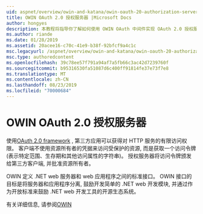 ```yaml
---
uid: aspnet/overview/owin-and-katana/owin-oauth-20-authorization-server
title: OWIN OAuth 2.0 授权服务器 |Microsoft Docs
author: hongyes
description: 本教程将指导你了解如何使用 OWIN OAuth 中间件实现 OAuth 2.0 授权服务器。 这是一个高级教程, 仅 outlin
ms.author: riande
ms.date: 01/28/2019
ms.assetid: 20acee16-c70c-41e9-b38f-92bfcf9a4c1c
msc.legacyurl: /aspnet/overview/owin-and-katana/owin-oauth-20-authorization-server
msc.type: authoredcontent
ms.openlocfilehash: 39c78ee57f791a94af7a5fb66c3ac42d7239760f
ms.sourcegitcommit: b95316530fa51087d6c400ff91814fe37e73f7e8
ms.translationtype: MT
ms.contentlocale: zh-CN
ms.lasthandoff: 08/23/2019
ms.locfileid: "70000684"
---
```

# <a name="owin-oauth-20-authorization-server"></a>OWIN OAuth 2.0 授权服务器

使用[OAuth 2.0 framework](http://tools.ietf.org/html/rfc6749) , 第三方应用可以获得对 HTTP 服务的有限访问权限。 客户端不使用资源所有者的凭据来访问受保护的资源, 而是获取一个访问令牌 (表示特定范围、生存期和其他访问属性的字符串)。 授权服务器将访问令牌颁发给第三方客户端, 并批准资源所有者。

OWIN 定义 .NET web 服务器和 web 应用程序之间的标准接口。 OWIN 接口的目标是将服务器和应用程序分离, 鼓励开发简单的 .NET web 开发模块, 并通过作为开放标准来鼓励 .NET web 开发工具的开源生态系统。

有关详细信息, 请参阅[OWIN](http://owin.org/)
